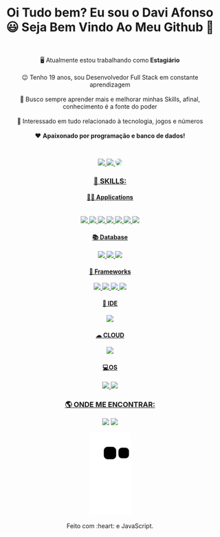 <div>
  <h1 align="center">Oi Tudo bem? Eu sou o Davi Afonso 😃️ Seja Bem Vindo Ao Meu Github 👋 </h1>
  <div align="center">
 
  <br>
  <div>
    <!---->
     <p>
        🖥️ Atualmente estou trabalhando como<b> Estagiário</b><br><br>
        😉 Tenho 19 anos, sou Desenvolvedor Full Stack em constante aprendizagem<br><br>
        🔭 Busco sempre aprender mais e melhorar minhas Skills, afinal, conhecimento é a fonte do poder<br><br>
        🤔 Interessado em tudo relacionado à tecnologia, jogos e números</b><br><br>
        ❤️ <b>Apaixonado por programação e banco de dados!</b><br>
      </p>
    <!---->
    
    
  </a><br>
 
</div>


<!-- <h1 align="center"> 
  Trybe
</h1>

<p align="center"><i>"A Trybe é uma escola do futuro para qualquer pessoa que deseja construir uma carreira de sucesso em tecnologia. Como estudante a pessoa ainda tem a opção de pagar os estudos apenas quando estiver formada e com um bom trabalho."</i></p> -->

<div align="center">
  <a href="https://github.com/DaviAfonso88">
  <img height="180em" src="https://github-readme-stats.vercel.app/api?username=DaviAfonso88&show_icons=true&theme=radical&include_all_commits=true&count_private=true"/>
   <img height="180em" src="https://github-readme-stats.vercel.app/api/top-langs/?username=DaviAfonso88&layout=compact&langs_count=8&theme=radical"/>
    <img src="https://picrew.me/shareImg/org/202210/338224_oDvR6jX2.png" height="150" style="border-radius:50px;" 
    
  </a>
</div>
 <h3>🚀 SKILLS:</h3>
  <h4>👨‍💻 Applications</h4>
<div align="center" valign="top"><br>
  <img src="https://img.shields.io/badge/Python-14354C?style=for-the-badge&logo=python&logoColor=white">
  <img src="https://img.shields.io/badge/Java-ED8B00?style=for-the-badge&logo=java&logoColor=white">
  <img src="https://img.shields.io/badge/JavaScript-F7DF1E?style=for-the-badge&logo=javascript&logoColor=black">
  <img src=https://img.shields.io/badge/PHP-777BB4?style=for-the-badge&logo=php&logoColor=white>
  <img src=https://img.shields.io/badge/GIT-E44C30?style=for-the-badge&logo=git&logoColor=white>
  <img src="https://img.shields.io/badge/HTML5-E34F26?style=for-the-badge&logo=html5&logoColor=white">
  <img src="https://img.shields.io/badge/CSS3-1572B6?style=for-the-badge&logo=css3&logoColor=white">
    <h4>📚  Database</h4>
   <img src="https://img.shields.io/badge/Microsoft_SQL_Server-CC2927?style=for-the-badge&logo=microsoft-sql-server&logoColor=white">
   <img src=https://img.shields.io/badge/MySQL-005C84?style=for-the-badge&logo=mysql&logoColor=white>
   <img src="https://img.shields.io/badge/Oracle-F80000?style=for-the-badge&logo=Oracle&logoColor=white">
   <h4>💼 Frameworks</h4>
   <img src="https://img.shields.io/badge/Django-092E20?style=for-the-badge&logo=django&logoColor=white">
   <img src=https://img.shields.io/badge/Bootstrap-563D7C?style=for-the-badge&logo=bootstrap&logoColor=white>
   <img src=https://img.shields.io/badge/Angular-DD0031?style=for-the-badge&logo=angular&logoColor=white>
   <img src=https://img.shields.io/badge/jQuery-0769AD?style=for-the-badge&logo=jquery&logoColor=white>
   <h4>🔧 IDE</h4>
  <img src="https://img.shields.io/badge/Visual_Studio_Code-0078D4?style=for-the-badge&logo=visual%20studio%20code&logoColor=white">
     <h4>☁ CLOUD</h4>
   <img src="https://img.shields.io/badge/microsoft%20azure-0089D6?style=for-the-badge&logo=microsoft-azure&logoColor=white">
     <h4>💻OS</h4>
   <img src="https://img.shields.io/badge/Windows-0078D6?style=for-the-badge&logo=windows&logoColor=white">
   <img src="https://img.shields.io/badge/Linux-FCC624?style=for-the-badge&logo=linux&logoColor=black">
 
  
<!--   <img align="center" alt="github" height="30" width="40" src="https://raw.githubusercontent.com/devicons/devicon/master/icons/github/github-original.svg"> -->
 

<div align="rigth">
   <h3>🌎 ONDE ME ENCONTRAR:</h3> 
  <a href="https://www.linkedin.com/in/davi-afonso-b98a87224/" target="_blank"><img src="https://img.shields.io/badge/-LinkedIn-%230077B5?style=for-the-badge&logo=linkedin&logoColor=white" target="_blank"></a> 
  <a href="mailto:daviafonso5894@gmail.com"><img src="https://img.shields.io/badge/-Gmail-%23333?style=for-the-badge&logo=gmail&logoColor=white" target="_blank"></a>
   
</div>

<div align="center">
  
  ![Snake animation](https://github.com/DaviAfonso88/DaviAfonso88/blob/output/github-contribution-grid-snake.svg) 
  
</div>

<div align="center">
  <p>Feito com :heart: e JavaScript.</p>
  
</div>
